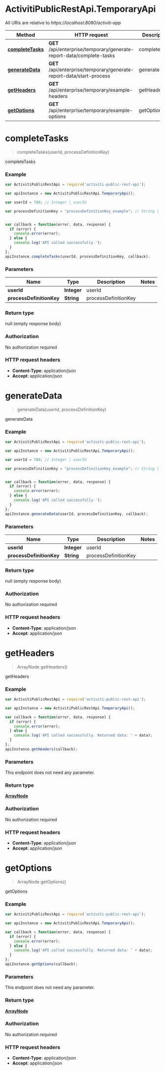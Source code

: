 # ActivitiPublicRestApi.TemporaryApi

All URIs are relative to *https://localhost:8080/activiti-app*

Method | HTTP request | Description
------------- | ------------- | -------------
[**completeTasks**](TemporaryApi.md#completeTasks) | **GET** /api/enterprise/temporary/generate-report-data/complete-tasks | completeTasks
[**generateData**](TemporaryApi.md#generateData) | **GET** /api/enterprise/temporary/generate-report-data/start-process | generateData
[**getHeaders**](TemporaryApi.md#getHeaders) | **GET** /api/enterprise/temporary/example-headers | getHeaders
[**getOptions**](TemporaryApi.md#getOptions) | **GET** /api/enterprise/temporary/example-options | getOptions


<a name="completeTasks"></a>
# **completeTasks**
> completeTasks(userId, processDefinitionKey)

completeTasks

### Example
```javascript
var ActivitiPublicRestApi = require('activiti-public-rest-api');

var apiInstance = new ActivitiPublicRestApi.TemporaryApi();

var userId = 789; // Integer | userId

var processDefinitionKey = "processDefinitionKey_example"; // String | processDefinitionKey


var callback = function(error, data, response) {
  if (error) {
    console.error(error);
  } else {
    console.log('API called successfully.');
  }
};
apiInstance.completeTasks(userId, processDefinitionKey, callback);
```

### Parameters

Name | Type | Description  | Notes
------------- | ------------- | ------------- | -------------
 **userId** | **Integer**| userId | 
 **processDefinitionKey** | **String**| processDefinitionKey | 

### Return type

null (empty response body)

### Authorization

No authorization required

### HTTP request headers

 - **Content-Type**: application/json
 - **Accept**: application/json

<a name="generateData"></a>
# **generateData**
> generateData(userId, processDefinitionKey)

generateData

### Example
```javascript
var ActivitiPublicRestApi = require('activiti-public-rest-api');

var apiInstance = new ActivitiPublicRestApi.TemporaryApi();

var userId = 789; // Integer | userId

var processDefinitionKey = "processDefinitionKey_example"; // String | processDefinitionKey


var callback = function(error, data, response) {
  if (error) {
    console.error(error);
  } else {
    console.log('API called successfully.');
  }
};
apiInstance.generateData(userId, processDefinitionKey, callback);
```

### Parameters

Name | Type | Description  | Notes
------------- | ------------- | ------------- | -------------
 **userId** | **Integer**| userId | 
 **processDefinitionKey** | **String**| processDefinitionKey | 

### Return type

null (empty response body)

### Authorization

No authorization required

### HTTP request headers

 - **Content-Type**: application/json
 - **Accept**: application/json

<a name="getHeaders"></a>
# **getHeaders**
> ArrayNode getHeaders()

getHeaders

### Example
```javascript
var ActivitiPublicRestApi = require('activiti-public-rest-api');

var apiInstance = new ActivitiPublicRestApi.TemporaryApi();

var callback = function(error, data, response) {
  if (error) {
    console.error(error);
  } else {
    console.log('API called successfully. Returned data: ' + data);
  }
};
apiInstance.getHeaders(callback);
```

### Parameters
This endpoint does not need any parameter.

### Return type

[**ArrayNode**](ArrayNode.md)

### Authorization

No authorization required

### HTTP request headers

 - **Content-Type**: application/json
 - **Accept**: application/json

<a name="getOptions"></a>
# **getOptions**
> ArrayNode getOptions()

getOptions

### Example
```javascript
var ActivitiPublicRestApi = require('activiti-public-rest-api');

var apiInstance = new ActivitiPublicRestApi.TemporaryApi();

var callback = function(error, data, response) {
  if (error) {
    console.error(error);
  } else {
    console.log('API called successfully. Returned data: ' + data);
  }
};
apiInstance.getOptions(callback);
```

### Parameters
This endpoint does not need any parameter.

### Return type

[**ArrayNode**](ArrayNode.md)

### Authorization

No authorization required

### HTTP request headers

 - **Content-Type**: application/json
 - **Accept**: application/json

